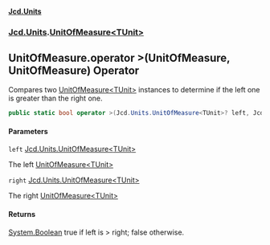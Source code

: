 #### [Jcd.Units](index.md 'index')

### [Jcd.Units](Jcd.Units.md 'Jcd.Units').[UnitOfMeasure&lt;TUnit&gt;](UnitOfMeasure_TUnit_.md 'Jcd.Units.UnitOfMeasure<TUnit>')

## UnitOfMeasure<TUnit>.operator >(UnitOfMeasure<TUnit>, UnitOfMeasure<TUnit>) Operator

Compares two [UnitOfMeasure&lt;TUnit&gt;](UnitOfMeasure_TUnit_.md 'Jcd.Units.UnitOfMeasure<TUnit>') instances to determine if the left one is greater than the right
one.

```csharp
public static bool operator >(Jcd.Units.UnitOfMeasure<TUnit>? left, Jcd.Units.UnitOfMeasure<TUnit>? right);
```

#### Parameters

<a name='Jcd.Units.UnitOfMeasure_TUnit_.op_GreaterThan(Jcd.Units.UnitOfMeasure_TUnit_,Jcd.Units.UnitOfMeasure_TUnit_).left'></a>

`left` [Jcd.Units.UnitOfMeasure&lt;](UnitOfMeasure_TUnit_.md 'Jcd.Units.UnitOfMeasure<TUnit>')[TUnit](UnitOfMeasure_TUnit_.md#Jcd.Units.UnitOfMeasure_TUnit_.TUnit 'Jcd.Units.UnitOfMeasure<TUnit>.TUnit')[&gt;](UnitOfMeasure_TUnit_.md 'Jcd.Units.UnitOfMeasure<TUnit>')

The left [UnitOfMeasure&lt;TUnit&gt;](UnitOfMeasure_TUnit_.md 'Jcd.Units.UnitOfMeasure<TUnit>')

<a name='Jcd.Units.UnitOfMeasure_TUnit_.op_GreaterThan(Jcd.Units.UnitOfMeasure_TUnit_,Jcd.Units.UnitOfMeasure_TUnit_).right'></a>

`right` [Jcd.Units.UnitOfMeasure&lt;](UnitOfMeasure_TUnit_.md 'Jcd.Units.UnitOfMeasure<TUnit>')[TUnit](UnitOfMeasure_TUnit_.md#Jcd.Units.UnitOfMeasure_TUnit_.TUnit 'Jcd.Units.UnitOfMeasure<TUnit>.TUnit')[&gt;](UnitOfMeasure_TUnit_.md 'Jcd.Units.UnitOfMeasure<TUnit>')

The right [UnitOfMeasure&lt;TUnit&gt;](UnitOfMeasure_TUnit_.md 'Jcd.Units.UnitOfMeasure<TUnit>')

#### Returns

[System.Boolean](https://docs.microsoft.com/en-us/dotnet/api/System.Boolean 'System.Boolean')
true if left is > right; false otherwise.